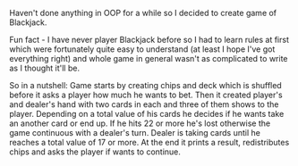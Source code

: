 Haven't done anything in OOP for a while so I decided to create game of Blackjack.

Fun fact - I have never player Blackjack before so I had to learn rules at first which were fortunately quite easy to understand (at least I hope I've got everything right) and whole game in general wasn't as complicated to write as I thought it'll be.

So in a nutshell:
Game starts by creating chips and deck which is shuffled before it asks a player how much he wants to bet.
Then it created player's and dealer's hand with two cards in each and three of them shows to the player.
Depending on a total value of his cards he decides if he wants take an another card or end up.
If he hits 22 or more he's lost otherwise the game continuous with a dealer's turn. Dealer is taking cards until he reaches a total value of 17 or more.
At the end it prints a result, redistributes chips and asks the player if wants to continue.
